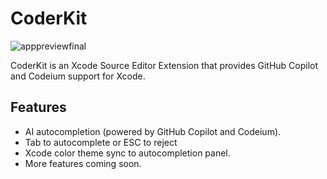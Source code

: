 # CoderKit
![apppreviewfinal](https://github.com/user-attachments/assets/c17c5829-c36d-44df-93e0-0ecf26d2f491)

CoderKit is an Xcode Source Editor Extension that provides GitHub Copilot and Codeium support for Xcode.

## Features

- AI autocompletion (powered by GitHub Copilot and Codeium).
- Tab to autocomplete or ESC to reject
- Xcode color theme sync to autocompletion panel.
- More features coming soon.

